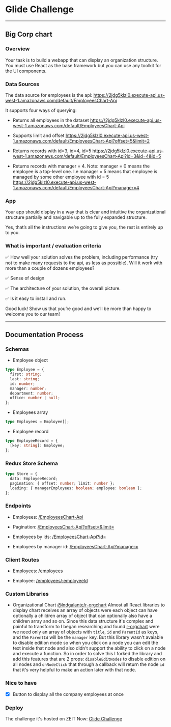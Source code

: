 # Glide Challenge

---

## Big Corp chart

### Overview

Your task is to build a webapp that can display an organization structure. You must use React as the
base framework but you can use any toolkit for the UI components.

### Data Sources

The data source for employees is the api: https://2jdg5klzl0.execute-api.us-west-1.amazonaws.com/default/EmployeesChart-Api

It supports four ways of querying:

- Returns all employees in the dataset
  https://2jdg5klzl0.execute-api.us-west-1.amazonaws.com/default/EmployeesChart-Api

* Supports limit and offset
  https://2jdg5klzl0.execute-api.us-west-1.amazonaws.com/default/EmployeesChart-Api?offset=5&limit=2

- Returns records with id=3, id=4, id=5
  https://2jdg5klzl0.execute-api.us-west-1.amazonaws.com/default/EmployeesChart-Api?id=3&id=4&id=5

* Returns records with manager = 4. Note: manager = 0 means the employee is a top-level one.
  I.e manager = 5 means that employee is managed by some other employee with id = 5
  https://2jdg5klzl0.execute-api.us-west-1.amazonaws.com/default/EmployeesChart-Api?manager=4

### App

Your app should display in a way that is clear and intuitive the organizational structure partially and navigable up to the fully expanded structure.

Yes, thatʼs all the instructions weʼre going to give you, the rest is entirely up to you.

### What is important / evaluation criteria

✅ How well your solution solves the problem, including performance (try not to make many requests to the api, as less as possible).
Will it work with more than a couple of dozens employees?

✅ Sense of design

✅ The architecture of your solution, the overall picture.

✅ Is it easy to install and run.

Good luck! Show us that youʼre good and weʼll be more than happy to welcome you to our team!

---

## Documentation Process

### Schemas

- Employee object

```typescript
type Employee = {
  first: string;
  last: string;
  id: number;
  manager: number;
  department: number;
  office: number | null;
};
```

- Employees array

```typescript
type Employees = Employee[];
```

- Employee record

```typescript
type EmployeeRecord = {
  [key: string]: Employee;
};
```

### Redux Store Schema

```typescript
type Store = {
  data: EmployeeRecord;
  pagination: { offset: number; limit: number };
  loading: { managerEmployees: boolean; employee: boolean };
};
```

### Endpoints

- Employees: [/EmployeesChart-Api]()

* Pagination: [/EmployeesChart-Api?offset=&limit=]()

- Employees by ids: [/EmployeesChart-Api?id=]()

* Employees by manager id: [/EmployeesChart-Api?manager=]()

### Client Routes

- Employees: [/employees]()

* Employee: [/employees/:employeeId]()

### Custom Libraries

- Organizational Chart [@lndgalante/r-orgchart](https://github.com/lndgalante/r-orgchart)
  Almost all React libraries to display chart receives an array of objects were each object can have optionally a children array of object that can optionally also have a children array and so on.
  Since this data structure it's complex and painful to transform to I began researching and found [r-orgchart](https://github.com/kodbiro/r-orgchart) were we need only an array of objects with `title`, `id` and `ParentId` as keys, and the `ParentId` will be the `manager` key.
  But this library wasn't avaiable to disable edition mode so when you click on a node you can edit the text inside that node and also didn't support the ability to click on a node and execute a function.
  So in order to solve this I forked the library and add this features that are 2 props: `disableEditNodes` to disable edition on all nodes and `onNodeClick` that through a callback will return the node `id` that it's very helpful to make an action later with that node.

### Nice to have

- [x] Button to display all the company employees at once

### Deploy

The challenge it's hosted on ZEIT Now: [Glide Challenge](https://glide-challenge.now.sh)
